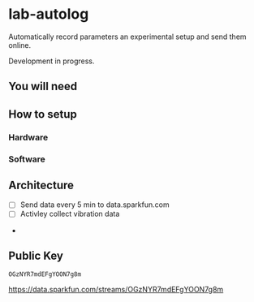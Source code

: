# lab-autolog

Automatically record parameters an experimental setup and send them online. 

Development in progress. 

## You will need

## How to setup

### Hardware

### Software

## Architecture

 - [ ] Send data every 5 min to data.sparkfun.com
 - [ ] Activley collect vibration data 
 - 

## Public Key

`OGzNYR7mdEFgYOON7g8m`

https://data.sparkfun.com/streams/OGzNYR7mdEFgYOON7g8m
